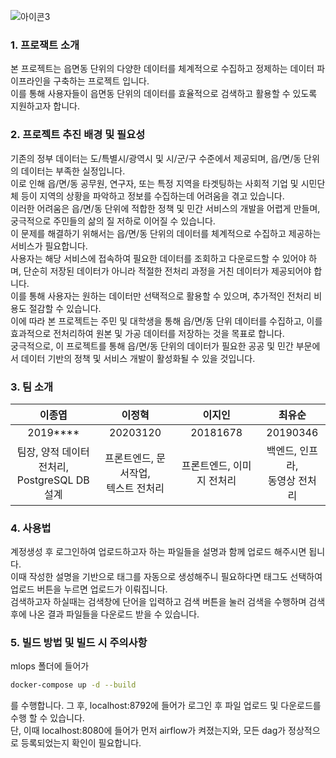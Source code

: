 ![아이콘3](https://github.com/user-attachments/assets/40961eeb-5564-4649-ad0b-a920d72b6880)

### 1. 프로잭트 소개

본 프로젝트는 읍면동 단위의 다양한 데이터를 체계적으로 수집하고 정제하는 
데이터 파이프라인을 구축하는 프로젝트 입니다.<br>
이를 통해 사용자들이 읍면동 단위의 데이터를 효율적으로 검색하고 활용할 수 있도록 지원하고자 합니다.

### 2. 프로젝트 추진 배경 및 필요성

기존의 정부 데이터는 도/특별시/광역시 및 시/군/구 수준에서 제공되며, 읍/면/동 단위의 데이터는 부족한 실정입니다.<br>
이로 인해 읍/면/동 공무원, 연구자, 또는 특정 지역을 타겟팅하는 사회적 기업 및 시민단체 등이
지역의 상황을 파악하고 정보를 수집하는데 어려움을 겪고 있습니다.<br>
이러한 어려움은 읍/면/동 단위에 적합한 정책 및 민간 서비스의 개발을 어렵게 만들며,
궁극적으로 주민들의 삶의 질 저하로 이어질 수 있습니다.<br>
이 문제를 해결하기 위해서는 읍/면/동 단위의 데이터를 체계적으로 수집하고 제공하는 서비스가 필요합니다.<br>
사용자는 해당 서비스에 접속하여 필요한 데이터를 조회하고 다운로드할 수 있어야 하며, 
단순히 저장된 데이터가 아니라 적절한 전처리 과정을 거친 데이터가 제공되어야 합니다.<br>
이를 통해 사용자는 원하는 데이터만 선택적으로 활용할 수 있으며, 추가적인 전처리 비용도 절감할 수 있습니다.<br>
이에 따라 본 프로젝트는 주민 및 대학생을 통해 읍/면/동 단위 데이터를 수집하고, 
이를 효과적으로 전처리하여 원본 및 가공 데이터를 저장하는 것을 목표로 합니다.<br>
궁극적으로, 이 프로젝트를 통해 읍/면/동 단위의 데이터가 필요한 공공 및 민간 부문에서 
데이터 기반의 정책 및 서비스 개발이 활성화될 수 있을 것입니다.

### 3. 팀 소개

|이종엽|이정혁|이지인|최유순|
|:---:|:---:|:---:|:---:|
|2019****|20203120|20181678|20190346|
|팀장, 양적 데이터 전처리, <br>PostgreSQL DB설계|프론트엔드, 문서작업, <br>텍스트 전처리|프론트엔드, 이미지 전처리|백엔드, 인프라, <br>동영상 전처리|

### 4. 사용법

계정생성 후 로그인하여 업로드하고자 하는 파일들을 설명과 함께 업로드 해주시면 됩니다.<br>
이때 작성한 설명을 기반으로 태그를 자동으로 생성해주니 필요하다면 태그도 선택하여
업로드 버튼을 누르면 업로드가 이뤄집니다.<br>
검색하고자 하실때는 검색창에 단어을 입력하고 검색 버튼을 눌러 검색을 수행하며
검색 후에 나온 결과 파일들을 다운로드 받을 수 있습니다.

### 5. 빌드 방법 및 빌드 시 주의사항

mlops 폴더에 들어가
```bash
docker-compose up -d --build
```
를 수행합니다.
그 후, localhost:8792에 들어가 로그인 후 파일 업로드 및 다운로드를 수행 할 수 있습니다.<br>
단, 이때 localhost:8080에 들어가 먼저 airflow가 켜졌는지와, 모든 dag가 정상적으로 등록되었는지 확인이 필요합니다.
